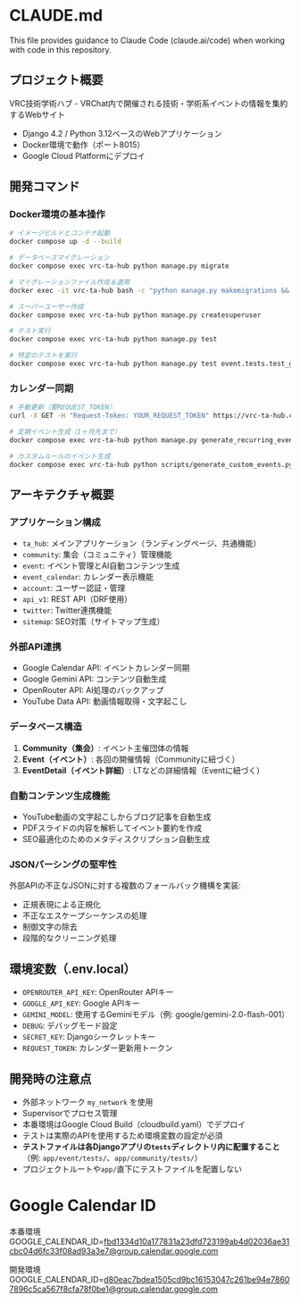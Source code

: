# CLAUDE.md

This file provides guidance to Claude Code (claude.ai/code) when working with code in this repository.

## プロジェクト概要

VRC技術学術ハブ - VRChat内で開催される技術・学術系イベントの情報を集約するWebサイト
- Django 4.2 / Python 3.12ベースのWebアプリケーション
- Docker環境で動作（ポート8015）
- Google Cloud Platformにデプロイ

## 開発コマンド

### Docker環境の基本操作
```bash
# イメージビルドとコンテナ起動
docker compose up -d --build

# データベースマイグレーション
docker compose exec vrc-ta-hub python manage.py migrate

# マイグレーションファイル作成＆適用
docker exec -it vrc-ta-hub bash -c "python manage.py makemigrations && python manage.py migrate"

# スーパーユーザー作成
docker compose exec vrc-ta-hub python manage.py createsuperuser

# テスト実行
docker compose exec vrc-ta-hub python manage.py test

# 特定のテストを実行
docker compose exec vrc-ta-hub python manage.py test event.tests.test_generate_blog
```

### カレンダー同期
```bash
# 手動更新（要REQUEST_TOKEN）
curl -X GET -H "Request-Token: YOUR_REQUEST_TOKEN" https://vrc-ta-hub.com/event/sync/

# 定期イベント生成（1ヶ月先まで）
docker compose exec vrc-ta-hub python manage.py generate_recurring_events

# カスタムルールのイベント生成
docker compose exec vrc-ta-hub python scripts/generate_custom_events.py
```

## アーキテクチャ概要

### アプリケーション構成
- `ta_hub`: メインアプリケーション（ランディングページ、共通機能）
- `community`: 集会（コミュニティ）管理機能
- `event`: イベント管理とAI自動コンテンツ生成
- `event_calendar`: カレンダー表示機能
- `account`: ユーザー認証・管理
- `api_v1`: REST API（DRF使用）
- `twitter`: Twitter連携機能
- `sitemap`: SEO対策（サイトマップ生成）

### 外部API連携
- Google Calendar API: イベントカレンダー同期
- Google Gemini API: コンテンツ自動生成
- OpenRouter API: AI処理のバックアップ
- YouTube Data API: 動画情報取得・文字起こし

### データベース構造
1. **Community（集会）**: イベント主催団体の情報
2. **Event（イベント）**: 各回の開催情報（Communityに紐づく）
3. **EventDetail（イベント詳細）**: LTなどの詳細情報（Eventに紐づく）

### 自動コンテンツ生成機能
- YouTube動画の文字起こしからブログ記事を自動生成
- PDFスライドの内容を解析してイベント要約を作成
- SEO最適化のためのメタディスクリプション自動生成

### JSONパーシングの堅牢性
外部APIの不正なJSONに対する複数のフォールバック機構を実装:
- 正規表現による正規化
- 不正なエスケープシーケンスの処理
- 制御文字の除去
- 段階的なクリーニング処理

## 環境変数（.env.local）
- `OPENROUTER_API_KEY`: OpenRouter APIキー
- `GOOGLE_API_KEY`: Google APIキー
- `GEMINI_MODEL`: 使用するGeminiモデル（例: google/gemini-2.0-flash-001）
- `DEBUG`: デバッグモード設定
- `SECRET_KEY`: Djangoシークレットキー
- `REQUEST_TOKEN`: カレンダー更新用トークン

## 開発時の注意点
- 外部ネットワーク `my_network` を使用
- Supervisorでプロセス管理
- 本番環境はGoogle Cloud Build（cloudbuild.yaml）でデプロイ
- テストは実際のAPIを使用するため環境変数の設定が必須
- **テストファイルは各Djangoアプリの`tests`ディレクトリ内に配置すること**（例: `app/event/tests/`、`app/community/tests/`）
- プロジェクトルートや`app/`直下にテストファイルを配置しない

# Google Calendar ID
本番環境
GOOGLE_CALENDAR_ID=fbd1334d10a177831a23dfd723199ab4d02036ae31cbc04d6fc33f08ad93a3e7@group.calendar.google.com

開発環境
GOOGLE_CALENDAR_ID=d80eac7bdea1505cd9bc16153047c261be94e78607896c5ca567f8cfa78f0be1@group.calendar.google.com
